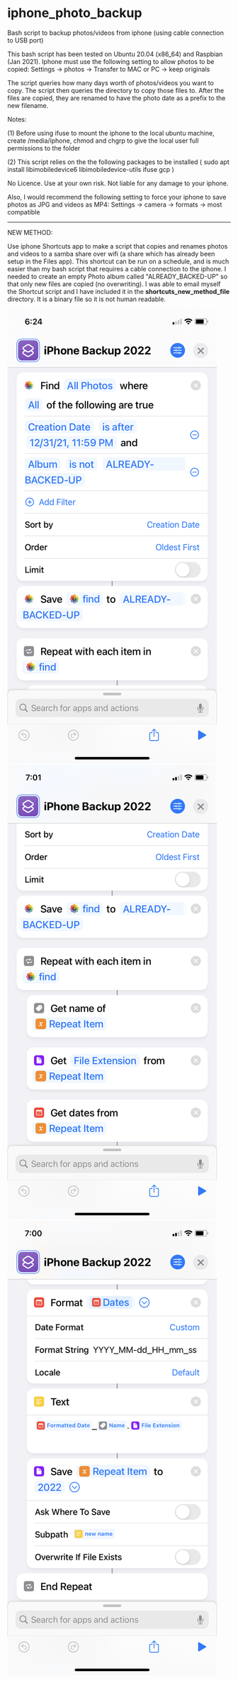 # iphone_photo_backup
Bash script to backup photos/videos from iphone (using cable connection to USB port)

This bash script has been tested on Ubuntu 20.04 (x86_64) and Raspbian (Jan 2021).
Iphone must use the following setting to allow photos to be copied:
Settings -> photos -> Transfer to MAC or PC -> keep originals 

The script queries how many days worth of photos/videos you want to copy. The script then queries the directory to copy those files to. After the files are copied, they are renamed to have the photo date as a prefix to the new filename.

Notes:

(1) Before using ifuse to mount the iphone to the local ubuntu machine, create /media/iphone, chmod and chgrp to give the local user full permissions to the folder

(2) This script relies on the the following packages to be installed ( sudo apt install libimobiledevice6 libimobiledevice-utils ifuse gcp )


No Licence. Use at your own risk. Not liable for any damage to your iphone.

Also, I would recommend the following setting to force your iphone to save photos as JPG and videos as MP4:
Settings -> camera -> formats -> most compatible 

---------------------------------------------------------------------
NEW METHOD: 

Use iphone Shortcuts app to make a script that copies and renames photos and videos to a samba share over wifi (a share which has already been setup in the Files app). This shortcut can be run on a schedule, and is much easier than my bash script that requires a cable connection to the iphone. I needed to create an empty Photo album called "ALREADY_BACKED-UP" so that only new files are copied (no overwriting). I was able to email myself the Shortcut script and I have included it in the **shortcuts_new_method_file** directory. It is a binary file so it is not human readable.

![screen_shot_1](https://github.com/charkster/iphone_photo_backup/blob/master/screen_capture/2022_03-14_18_24_45_IMG_6294.png)
![screen_shot_2](https://github.com/charkster/iphone_photo_backup/blob/master/screen_capture/2022_03-14_19_01_23_IMG_6298.png)
![screen_shot_2](https://github.com/charkster/iphone_photo_backup/blob/master/screen_capture/2022_03-14_19_00_51_IMG_6297.png)
